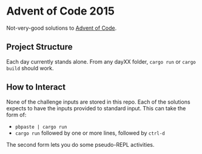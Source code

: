 # Advent of Code 2015
Not-very-good solutions to [Advent of Code](https://adventofcode.com).

## Project Structure
Each day currently stands alone. From any dayXX folder, `cargo run` or `cargo build` should work.

## How to Interact
None of the challenge inputs are stored in this repo. Each of the solutions expects to have the inputs provided to standard input. This can take the form of:
- `pbpaste | cargo run`
- `cargo run` followed by one or more lines, followed by `ctrl-d`

The second form lets you do some pseudo-REPL activities.